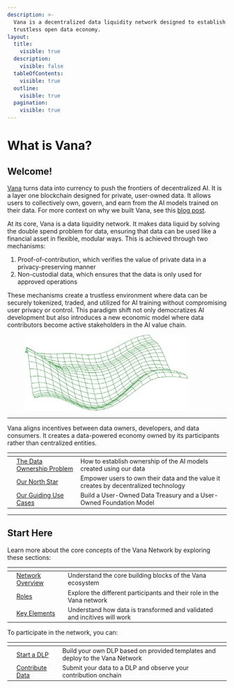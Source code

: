 ```yaml
---
description: >-
  Vana is a decentralized data liquidity network designed to establish the first
  trustless open data economy.
layout:
  title:
    visible: true
  description:
    visible: false
  tableOfContents:
    visible: true
  outline:
    visible: true
  pagination:
    visible: true
---
```


# What is Vana?

## Welcome!

[Vana](https://www.vana.org/) turns data into currency to push the frontiers of decentralized AI. It is a layer one blockchain designed for private, user-owned data. It allows users to collectively own, govern, and earn from the AI models trained on their data. For more context on why we built Vana, see this [blog post](https://www.vana.org/posts/introducing-the-satori-testnet).

At its core, Vana is a data liquidity network. It makes data liquid by solving the double spend problem for data, ensuring that data can be used like a financial asset in flexible, modular ways. This is achieved through two mechanisms:

1. Proof-of-contribution, which verifies the value of private data in a privacy-preserving manner
2. Non-custodial data, which ensures that the data is only used for approved operations

These mechanisms create a trustless environment where data can be securely tokenized, traded, and utilized for AI training without compromising user privacy or control. This paradigm shift not only democratizes AI development but also introduces a new economic model where data contributors become active stakeholders in the AI value chain.

<div align="left">

<figure><img src=".gitbook/assets/image (15).png" alt="" width="375"><figcaption></figcaption></figure>

</div>

***

Vana aligns incentives between data owners, developers, and data consumers. It creates a data-powered economy owned by its participants rather than centralized entities.

<table data-card-size="large" data-view="cards"><thead><tr><th></th><th></th><th></th></tr></thead><tbody><tr><td></td><td><a href="welcome-to-vana/readme/the-value-of-data.md">The Data Ownership Problem</a></td><td>How to establish ownership of the AI models created using our data</td></tr><tr><td></td><td><a href="welcome-to-vana/readme/our-north-star.md">Our North Star</a></td><td>Empower users to own their data and the value it creates by decentralized technology</td></tr><tr><td></td><td><a href="welcome-to-vana/readme/our-guiding-use-cases.md">Our Guiding Use Cases</a></td><td>Build a User-Owned Data Treasury and a User-Owned Foundation Model</td></tr></tbody></table>

***

## Start Here

Learn more about the core concepts of the Vana Network by exploring these sections:

<table data-card-size="large" data-view="cards"><thead><tr><th></th><th></th><th></th></tr></thead><tbody><tr><td></td><td><a href="core-concepts/network-overview/">Network Overview</a></td><td>Understand the core building blocks of the Vana ecosystem</td></tr><tr><td></td><td><a href="core-concepts/roles/">Roles</a></td><td>Explore the different participants and their role in the Vana network</td></tr><tr><td></td><td><a href="core-concepts/key-elements/">Key Elements</a></td><td>Understand how data is transformed and validated and incitives will work</td></tr></tbody></table>

To participate in the network, you can:

<table data-card-size="large" data-view="cards"><thead><tr><th></th><th></th><th></th></tr></thead><tbody><tr><td></td><td><a href="guides/how-to-create-a-data-liquidity-pool/">Start a DLP </a></td><td>Build your own DLP based on provided templates and deploy to the Vana Network</td></tr><tr><td></td><td><a href="core-concepts/key-elements/data-transactions/contribute-data.md">Contribute Data</a></td><td>Submit your data to a DLP and observe your contribution onchain</td></tr></tbody></table>
